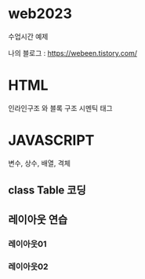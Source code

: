 # web2023
수업시간 예제

나의 블로그 : https://webeen.tistory.com/

# HTML
인라인구조 와 블록 구조
시멘틱 태그

# JAVASCRIPT
변수, 상수, 배열, 격체
## class Table 코딩

## 레이아웃 연습

### 레이아웃01

### 레이아웃02
